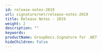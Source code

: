 ```yaml
---
id: release-notes-2019
url: signature/net/release-notes-2019
title: Release Notes - 2019
weight: 2
description: ""
keywords: 
productName: GroupDocs.Signature for .NET
hideChildren: False
---
```

